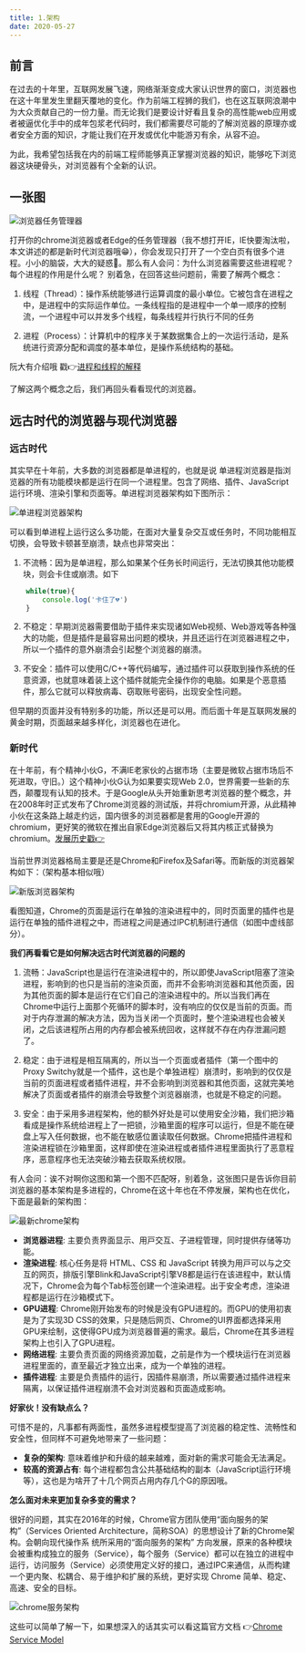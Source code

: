 ```yaml
---
title: 1.架构
date: 2020-05-27
---
```


## 前言

在过去的十年里，互联网发展飞速，网络渐渐变成大家认识世界的窗口，浏览器也在这十年里发生里翻天覆地的变化。作为前端工程狮的我们，也在这互联网浪潮中为大众贡献自己的一份力量。而无论我们是要设计好看且复杂的高性能web应用或者被逼优化手中的成年包浆老代码时，我们都需要尽可能的了解浏览器的原理亦或者安全方面的知识，才能让我们在开发或优化中能游刃有余，从容不迫。

为此，我希望包括我在内的前端工程师能够真正掌握浏览器的知识，能够吃下浏览器这块硬骨头，对浏览器有个全新的认识。


## 一张图

<img :src="$withBase('/image/浏览器任务管理器.png')" alt="浏览器任务管理器"/>

打开你的chrome浏览器或者Edge的任务管理器（我不想打开IE，IE快要淘汰啦，本文讲述的都是新时代浏览器哦😁），你会发现只打开了一个空白页有很多个进程。小小的脑袋，大大的疑惑🤔。那么有人会问：为什么浏览器需要这些进程呢？每个进程的作用是什么呢？ 别着急，在回答这些问题前，需要了解两个概念：

1. 线程（Thread）：操作系统能够进行运算调度的最小单位。它被包含在进程之中，是进程中的实际运作单位。一条线程指的是进程中一个单一顺序的控制流，一个进程中可以并发多个线程，每条线程并行执行不同的任务

2. 进程（Process）：计算机中的程序关于某数据集合上的一次运行活动，是系统进行资源分配和调度的基本单位，是操作系统结构的基础。

阮大有介绍哦 戳👉[进程和线程的解释](http://www.ruanyifeng.com/blog/2013/04/processes_and_threads.html)

了解这两个概念之后，我们再回头看看现代的浏览器。

## 远古时代的浏览器与现代浏览器

### 远古时代

其实早在十年前，大多数的浏览器都是单进程的，也就是说 单进程浏览器是指浏览器的所有功能模块都是运⾏在同⼀个进程⾥。包含了⽹络、插件、JavaScript运⾏环境、渲染引擎和⻚⾯等。单进程浏览器架构如下图所⽰：

<img :src="$withBase('/image/单进程浏览器架构.png')" alt="单进程浏览器架构"/>

可以看到单进程上运行这么多功能，在面对大量复杂交互或任务时，不同功能相互切换，会导致卡顿甚至崩溃，缺点也非常突出：

1. 不流畅：因为是单进程，那么如果某个任务长时间运行，无法切换其他功能模块，则会卡住或崩溃。如下
```js
    while(true){
        console.log('卡住了💔')
    }
```

2. 不稳定：早期浏览器需要借助于插件来实现诸如Web视频、Web游戏等各种强⼤的功能，但是插件是最容易出问题的模块，并且还运⾏在浏览器进程之中，所以⼀个插件的意外崩溃会引起整个浏览器的崩溃。

3. 不安全：插件可以使⽤C/C++等代码编写，通过插件可以获取到操作系统的任意资源，也就意味着装上这个插件就能完全操作你的电脑。如果是个恶意插件，那么它就可以释放病毒、窃取账号密码，出现安全性问题。

但早期的页面并没有特别多的功能，所以还是可以用。而后面十年是互联网发展的黄金时期，页面越来越多样化，浏览器也在进化。


### 新时代

在十年前，有个精神小伙G，不满IE老家伙的占据市场（主要是微软占据市场后不死进取，守旧。）这个精神小伙G认为如果要实现Web 2.0，世界需要一些新的东西，颠覆现有认知的技术。于是Google从头开始重新思考浏览器的整个概念，并在2008年时正式发布了Chrome浏览器的测试版，并将chromium开源，从此精神小伙在这条路上越走约远，国内很多的浏览器都是套用的Google开源的chromium，更好笑的微软在推出自家Edge浏览器后又将其内核正式替换为chromium。[发展历史戳👉](https://www.huxiu.com/article/312327.html)

当前世界浏览器格局主要是还是Chrome和Firefox及Safari等。而新版的浏览器架构如下：（架构基本相似哦）

<img :src="$withBase('/image/新版浏览器架构.png')" alt="新版浏览器架构"/>

看图知道，Chrome的⻚⾯是运⾏在单独的渲染进程中的，同时⻚⾯⾥的插件也是运⾏在单独的插件进程之中，⽽进程之间是通过IPC机制进⾏通信（如图中虚线部分）。

**我们再看看它是如何解决远古时代浏览器的问题的**

1. 流畅：JavaScript也是运⾏在渲染进程中的，所以即使JavaScript阻塞了渲染进程，影响到的也只是当前的渲染⻚⾯，⽽并不会影响浏览器和其他⻚⾯，因为其他⻚⾯的脚本是运⾏在它们⾃⼰的渲染进程中的。所以当我们再在Chrome中运⾏上⾯那个死循环的脚本时，没有响应的仅仅是当前的⻚⾯。而对于内存泄漏的解决⽅法，因为当关闭⼀个⻚⾯时，整个渲染进程也会被关闭，之后该进程所占⽤的内存都会被系统回收，这样就不存在内存泄漏问题了。

2. 稳定：由于进程是相互隔离的，所以当⼀个⻚⾯或者插件（第一个图中的Proxy Switchy就是一个插件，这也是个单独进程）崩溃时，影响到的仅仅是当前的⻚⾯进程或者插件进程，并不会影响到浏览器和其他⻚⾯，这就完美地解决了⻚⾯或者插件的崩溃会导致整个浏览器崩溃，也就是不稳定的问题。

3. 安全：由于采⽤多进程架构，他的额外好处是可以使⽤安全沙箱，我们把沙箱看成是操作系统给进程上了⼀把锁，沙箱⾥⾯的程序可以运⾏，但是不能在硬盘上写⼊任何数据，也不能在敏感位置读取任何数据。Chrome把插件进程和渲染进程锁在沙箱⾥⾯，这样即使在渲染进程或者插件进程⾥⾯执⾏了恶意程序，恶意程序也⽆法突破沙箱去获取系统权限。

有人会问：诶不对啊你这图和第一个图不匹配呀，别着急，这张图只是告诉你目前浏览器的基本架构是多进程的，Chrome在这十年也在不停发展，架构也在优化，下面是最新的架构图：

<img :src="$withBase('/image/最新chrome架构.png')" alt="最新chrome架构"/>

+ **浏览器进程**: 主要负责界⾯显⽰、⽤⼾交互、⼦进程管理，同时提供存储等功能。
+ **渲染进程**: 核⼼任务是将 HTML、CSS 和 JavaScript 转换为⽤⼾可以与之交互的⽹⻚，排版引擎Blink和JavaScript引擎V8都是运⾏在该进程中，默认情况下，Chrome会为每个Tab标签创建⼀个渲染进程。出于安全考虑，渲染进程都是运⾏在沙箱模式下。
+ **GPU进程**: Chrome刚开始发布的时候是没有GPU进程的。⽽GPU的使⽤初衷是为了实现3D CSS的效果，只是随后⽹⻚、Chrome的UI界⾯都选择采⽤GPU来绘制，这使得GPU成为浏览器普遍的需求。最后，Chrome在其多进程架构上也引⼊了GPU进程。
+ **⽹络进程**: 主要负责⻚⾯的⽹络资源加载，之前是作为⼀个模块运⾏在浏览器进程⾥⾯的，直⾄最近才独⽴出来，成为⼀个单独的进程。
+ **插件进程**: 主要是负责插件的运⾏，因插件易崩溃，所以需要通过插件进程来隔离，以保证插件进程崩溃不会对浏览器和⻚⾯造成影响。


**好家伙！没有缺点么？**

可惜不是的，凡事都有两⾯性，虽然多进程模型提高了浏览器的稳定性、流畅性和安全性，但同样不可避免地带来了⼀些问题：

+ **复杂的架构**: 意味着维护和升级的越来越难，面对新的需求可能会无法满足。
+ **较高的资源占有**: 每个进程都包含公共基础结构的副本（JavaScript运⾏环境等），这也是为啥开了十几个网页占用内存几个G的原因哦。


**怎么面对未来更加复杂多变的需求？**

很好的问题，其实在2016年的时候，Chrome官⽅团队使⽤“⾯向服务的架构”（Services Oriented Architecture，简称SOA）的思想设计了新的Chrome架构。会朝向现代操作系
统所采⽤的“⾯向服务的架构” ⽅向发展，原来的各种模块会被重构成独⽴的服务（Service），每个服务（Service）都可以在独⽴的进程中运⾏，访问服务（Service）必须使⽤定义好的接⼝，通过IPC来通信，从⽽构建⼀个更内聚、松耦合、易于维护和扩展的系统，更好实现 Chrome 简单、稳定、⾼速、安全的⽬标。

<img :src="$withBase('/image/chrome服务架构.png')" alt="chrome服务架构"/>

这些可以简单了解一下，如果想深入的话其实可以看这篇官方文档 👉[Chrome Service Model](https://docs.google.com/document/d/15I7sQyQo6zsqXVNAlVd520tdGaS8FCicZHrN0yRu-oU/edit#)